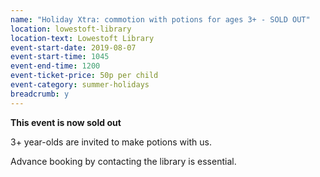 ```yaml
---
name: "Holiday Xtra: commotion with potions for ages 3+ - SOLD OUT"
location: lowestoft-library
location-text: Lowestoft Library
event-start-date: 2019-08-07
event-start-time: 1045
event-end-time: 1200
event-ticket-price: 50p per child
event-category: summer-holidays
breadcrumb: y
---
```


**This event is now sold out**

3+ year-olds are invited to make potions with us.

Advance booking by contacting the library is essential.
